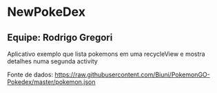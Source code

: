 # NewPokeDex

## Equipe: Rodrigo Gregori

Aplicativo exemplo que lista pokemons em uma recycleView e mostra detalhes numa segunda activity

Fonte de dados: https://raw.githubusercontent.com/Biuni/PokemonGO-Pokedex/master/pokemon.json
